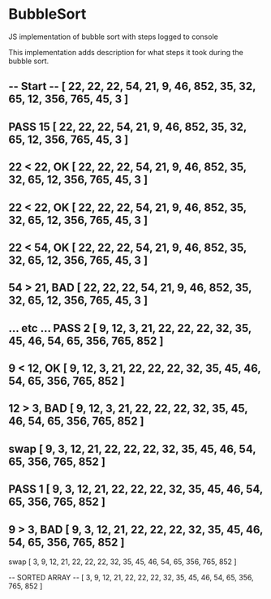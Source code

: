 # BubbleSort
JS implementation of bubble sort with steps logged to console

This implementation adds description for what steps it took during the bubble sort.

-- Start --
[ 22, 22, 22, 54, 21, 9, 46, 852, 35, 32, 65, 12, 356, 765, 45, 3 ]
-----------------------------
PASS 15
[ 22, 22, 22, 54, 21, 9, 46, 852, 35, 32, 65, 12, 356, 765, 45, 3 ]
-----------------------------
22 < 22, OK
[ 22, 22, 22, 54, 21, 9, 46, 852, 35, 32, 65, 12, 356, 765, 45, 3 ]
-----------------------------
22 < 22, OK
[ 22, 22, 22, 54, 21, 9, 46, 852, 35, 32, 65, 12, 356, 765, 45, 3 ]
-----------------------------
22 < 54, OK
[ 22, 22, 22, 54, 21, 9, 46, 852, 35, 32, 65, 12, 356, 765, 45, 3 ]
-----------------------------
54 > 21, BAD
[ 22, 22, 22, 54, 21, 9, 46, 852, 35, 32, 65, 12, 356, 765, 45, 3 ]
-----------------------------
...
etc
...
PASS 2
[ 9, 12, 3, 21, 22, 22, 22, 32, 35, 45, 46, 54, 65, 356, 765, 852 ]
-----------------------------
9 < 12, OK
[ 9, 12, 3, 21, 22, 22, 22, 32, 35, 45, 46, 54, 65, 356, 765, 852 ]
-----------------------------
12 > 3, BAD
[ 9, 12, 3, 21, 22, 22, 22, 32, 35, 45, 46, 54, 65, 356, 765, 852 ]
-----------------------------
swap
[ 9, 3, 12, 21, 22, 22, 22, 32, 35, 45, 46, 54, 65, 356, 765, 852 ]
-----------------------------
PASS 1
[ 9, 3, 12, 21, 22, 22, 22, 32, 35, 45, 46, 54, 65, 356, 765, 852 ]
-----------------------------
9 > 3, BAD
[ 9, 3, 12, 21, 22, 22, 22, 32, 35, 45, 46, 54, 65, 356, 765, 852 ]
-----------------------------
swap
[ 3, 9, 12, 21, 22, 22, 22, 32, 35, 45, 46, 54, 65, 356, 765, 852 ]


-- SORTED ARRAY --
[ 3, 9, 12, 21, 22, 22, 22, 32, 35, 45, 46, 54, 65, 356, 765, 852 ]
